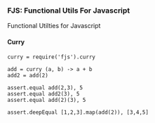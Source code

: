 ### FJS: Functional Utils For Javascript

Functional Utilties for Javascript

#### Curry
    curry = require('fjs').curry

    add = curry (a, b) -> a + b
    add2 = add(2)

    assert.equal add(2,3), 5
    assert.equal add2(3), 5
    assert.equal add(2)(3), 5

    assert.deepEqual [1,2,3].map(add(2)), [3,4,5]


